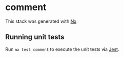 # comment

This stack was generated with [Nx](https://nx.dev).

## Running unit tests

Run `nx test comment` to execute the unit tests via [Jest](https://jestjs.io).
